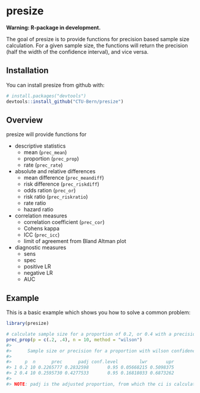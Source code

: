 
<!-- README.md is generated from README.Rmd. Please edit that file -->
presize
=======

**Warning: R-package in development.**

The goal of presize is to provide functions for precision based sample size calculation. For a given sample size, the functions will return the precision (half the width of the confidence interval), and vice versa.

Installation
------------

You can install presize from github with:

``` r
# install.packages("devtools")
devtools::install_github("CTU-Bern/presize")
```

Overview
--------

presize will provide functions for

-   descriptive statistics
    -   mean (`prec_mean`)
    -   proportion (`prec_prop`)
    -   rate (`prec_rate`)
-   absolute and relative differences
    -   mean difference (`prec_meandiff`)
    -   risk difference (`prec_riskdiff`)
    -   odds ration (`prec_or`)
    -   risk ratio (`prec_riskratio`)
    -   rate ratio
    -   hazard ratio
-   correlation measures
    -   correlation coefficient (`prec_cor`)
    -   Cohens kappa
    -   ICC (`prec_icc`)
    -   limit of agreement from Bland Altman plot
-   diagnostic measures
    -   sens
    -   spec
    -   positive LR
    -   negative LR
    -   AUC

Example
-------

This is a basic example which shows you how to solve a common problem:

``` r
library(presize)

# calculate sample size for a proportion of 0.2, or 0.4 with a precision of 0.2
prec_prop(p = c(.2, .4), n = 10, method = "wilson")
#> 
#>      Sample size or precision for a proportion with wilson confidence interval. 
#> 
#>     p  n      prec      padj conf.level        lwr       upr
#> 1 0.2 10 0.2265777 0.2832598       0.95 0.05668215 0.5098375
#> 2 0.4 10 0.2595730 0.4277533       0.95 0.16818033 0.6873262
#> 
#> NOTE: padj is the adjusted proportion, from which the ci is calculated.
```
